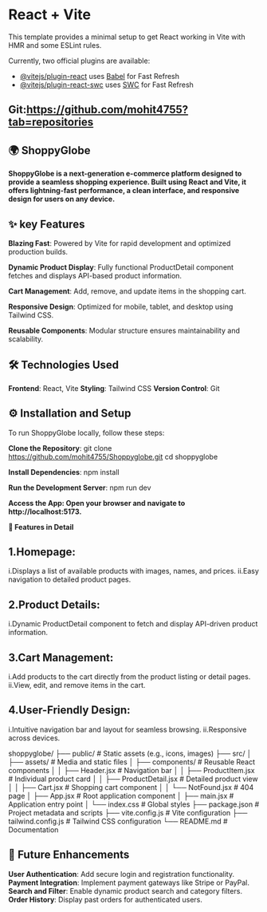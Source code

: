 # React + Vite

This template provides a minimal setup to get React working in Vite with HMR and some ESLint rules.

Currently, two official plugins are available:

- [@vitejs/plugin-react](https://github.com/vitejs/vite-plugin-react/blob/main/packages/plugin-react/README.md) uses [Babel](https://babeljs.io/) for Fast Refresh
- [@vitejs/plugin-react-swc](https://github.com/vitejs/vite-plugin-react-swc) uses [SWC](https://swc.rs/) for Fast Refresh

## Git:https://github.com/mohit4755?tab=repositories

## 🌍 ShoppyGlobe
**ShoppyGlobe is a next-generation e-commerce platform designed to provide a seamless shopping experience. Built using React and Vite, it offers lightning-fast performance, a clean interface, and responsive design for users on any device.**


## ✨ key Features
**Blazing Fast**: Powered by Vite for rapid development and optimized production builds.

**Dynamic Product Display**: Fully functional ProductDetail component fetches and displays API-based product information.

**Cart Management**: Add, remove, and update items in the shopping cart.

**Responsive Design**: Optimized for mobile, tablet, and desktop using Tailwind CSS.

**Reusable Components**: Modular structure ensures maintainability and scalability.


## 🛠 Technologies Used

**Frontend**: React, Vite
**Styling**: Tailwind CSS
**Version Control**: Git


## ⚙️ Installation and Setup
To run ShoppyGlobe locally, follow these steps:

**Clone the Repository**:
git clone <https://github.com/mohit4755/Shoppyglobe.git>
cd shoppyglobe

**Install Dependencies**:
npm install

**Run the Development Server**:
npm run dev

**Access the App: Open your browser and navigate to http://localhost:5173.**



**🎨 Features in Detail**
## 1.Homepage:

i.Displays a list of available products with images, names, and prices.
ii.Easy navigation to detailed product pages.

## 2.Product Details:

i.Dynamic ProductDetail component to fetch and display API-driven product information.

## 3.Cart Management:

i.Add products to the cart directly from the product listing or detail pages.
ii.View, edit, and remove items in the cart.

## 4.User-Friendly Design:

i.Intuitive navigation bar and layout for seamless browsing.
ii.Responsive across devices.



shoppyglobe/
├── public/               # Static assets (e.g., icons, images)
├── src/
│   ├── assets/           # Media and static files
│   ├── components/       # Reusable React components
│   │   ├── Header.jsx    # Navigation bar
│   │   ├── ProductItem.jsx # Individual product card
│   │   ├── ProductDetail.jsx # Detailed product view
│   │   ├── Cart.jsx      # Shopping cart component
│   │   └── NotFound.jsx  # 404 page
│   ├── App.jsx           # Root application component
│   ├── main.jsx          # Application entry point
│   └── index.css         # Global styles
├── package.json          # Project metadata and scripts
├── vite.config.js        # Vite configuration
├── tailwind.config.js    # Tailwind CSS configuration
└── README.md             # Documentation

## 🚀 Future Enhancements
**User Authentication**: Add secure login and registration functionality.
**Payment Integration**: Implement payment gateways like Stripe or PayPal.
**Search and Filter**: Enable dynamic product search and category filters.
**Order History**: Display past orders for authenticated users.
<!-- **Wishlist**: Allow users to save products for future purchases. -->